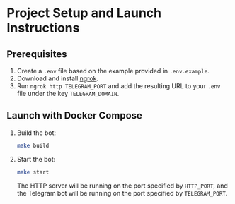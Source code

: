 # Project Setup and Launch Instructions

## Prerequisites

1. Create a `.env` file based on the example provided in `.env.example`.
2. Download and install [ngrok](https://ngrok.com/).
3. Run `ngrok http TELEGRAM_PORT` and add the resulting URL to your `.env` file under the key `TELEGRAM_DOMAIN`.

## Launch with Docker Compose

1. Build the bot:
   ```bash
   make build
   ```

2. Start the bot:
   ```bash
   make start
   ```

   The HTTP server will be running on the port specified by `HTTP_PORT`, and the Telegram bot will be running on the
   port specified by `TELEGRAM_PORT`.
